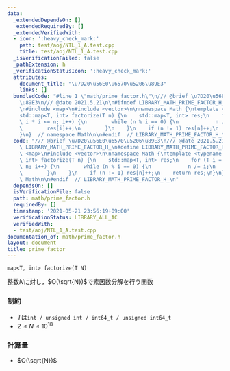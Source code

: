 ```yaml
---
data:
  _extendedDependsOn: []
  _extendedRequiredBy: []
  _extendedVerifiedWith:
  - icon: ':heavy_check_mark:'
    path: test/aoj/NTL_1_A.test.cpp
    title: test/aoj/NTL_1_A.test.cpp
  _isVerificationFailed: false
  _pathExtension: h
  _verificationStatusIcon: ':heavy_check_mark:'
  attributes:
    document_title: "\u7D20\u56E0\u6570\u5206\u89E3"
    links: []
  bundledCode: "#line 1 \"math/prime_factor.h\"\n/// @brief \u7D20\u56E0\u6570\u5206\
    \u89E3\n/// @date 2021.5.21\n\n#ifndef LIBRARY_MATH_PRIME_FACTOR_H_\n#define LIBRARY_MATH_PRIME_FACTOR_H_\n\
    \n#include <map>\n#include <vector>\n\nnamespace Math {\ntemplate <typename T>\n\
    std::map<T, int> factorize(T n) {\n    std::map<T, int> res;\n    for (T i = 2;\
    \ i * i <= n; i++) {\n        while (n % i == 0) {\n            n /= i;\n    \
    \        res[i]++;\n        }\n    }\n    if (n != 1) res[n]++;\n    return res;\n\
    }\n}  // namespace Math\n\n#endif  // LIBRARY_MATH_PRIME_FACTOR_H_\n"
  code: "/// @brief \u7D20\u56E0\u6570\u5206\u89E3\n/// @date 2021.5.21\n\n#ifndef\
    \ LIBRARY_MATH_PRIME_FACTOR_H_\n#define LIBRARY_MATH_PRIME_FACTOR_H_\n\n#include\
    \ <map>\n#include <vector>\n\nnamespace Math {\ntemplate <typename T>\nstd::map<T,\
    \ int> factorize(T n) {\n    std::map<T, int> res;\n    for (T i = 2; i * i <=\
    \ n; i++) {\n        while (n % i == 0) {\n            n /= i;\n            res[i]++;\n\
    \        }\n    }\n    if (n != 1) res[n]++;\n    return res;\n}\n}  // namespace\
    \ Math\n\n#endif  // LIBRARY_MATH_PRIME_FACTOR_H_\n"
  dependsOn: []
  isVerificationFile: false
  path: math/prime_factor.h
  requiredBy: []
  timestamp: '2021-05-21 23:56:19+09:00'
  verificationStatus: LIBRARY_ALL_AC
  verifiedWith:
  - test/aoj/NTL_1_A.test.cpp
documentation_of: math/prime_factor.h
layout: document
title: prime factor
---
```


```
map<T, int> factorize(T N)
```

整数$N$に対し，$O(\sqrt{N})$で素因数分解を行う関数

### 制約
- $T$は`int / unsigned int / int64_t / unsigned int64_t`
- $2 \leq N \leq 10^18$

### 計算量
- $O(\sqrt{N})$
